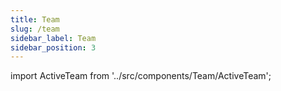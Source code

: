 ```yaml
---
title: Team
slug: /team
sidebar_label: Team
sidebar_position: 3
---
```


import ActiveTeam from '../src/components/Team/ActiveTeam';

<ActiveTeam />